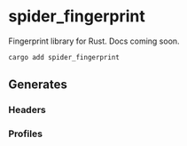 # spider_fingerprint

Fingerprint library for Rust. Docs coming soon.

`cargo add spider_fingerprint`

## Generates

### Headers

### Profiles